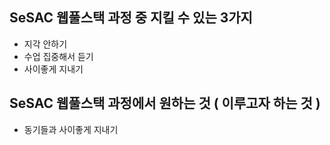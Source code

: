 ## SeSAC 웹풀스택 과정 중 지킬 수 있는 3가지
- 지각 안하기
- 수업 집중해서 듣기
- 사이좋게 지내기

## SeSAC 웹풀스택 과정에서 원하는 것 ( 이루고자 하는 것 )
- 동기들과 사이좋게 지내기
